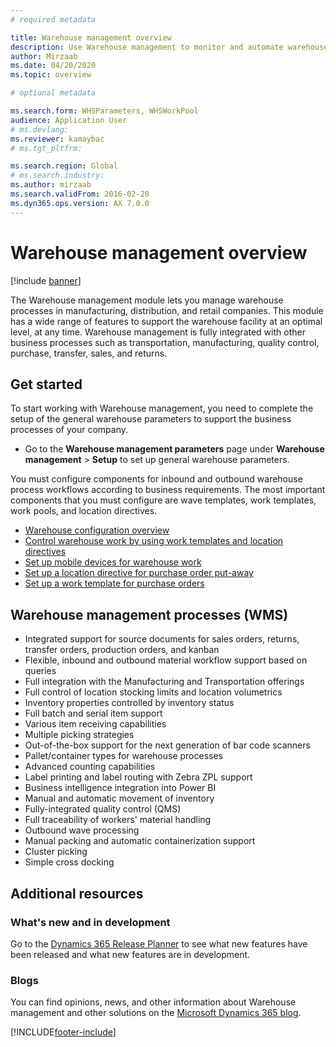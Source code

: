 ```yaml
---
# required metadata

title: Warehouse management overview
description: Use Warehouse management to monitor and automate warehouse processes. 
author: Mirzaab
ms.date: 04/20/2020
ms.topic: overview

# optional metadata

ms.search.form: WHSParameters, WHSWorkPool
audience: Application User
# ms.devlang: 
ms.reviewer: kamaybac
# ms.tgt_pltfrm: 

ms.search.region: Global
# ms.search.industry: 
ms.author: mirzaab
ms.search.validFrom: 2016-02-28
ms.dyn365.ops.version: AX 7.0.0
---
```

# Warehouse management overview

[!include [banner](../includes/banner.md)]

The Warehouse management module lets you manage warehouse processes in manufacturing, distribution, and retail companies. This module has a wide range of features to support the warehouse facility at an optimal level, at any time. Warehouse management is fully integrated with other business processes such as transportation, manufacturing, quality control, purchase, transfer, sales, and returns.

## Get started
To start working with Warehouse management, you need to complete the setup of the general warehouse parameters to support the business processes of your company.

- Go to the **Warehouse management parameters** page under **Warehouse management** > **Setup** to set up general warehouse parameters.

You must configure components for inbound and outbound warehouse process workflows according to business requirements. The most important components that you must configure are wave templates, work templates, work pools, and location directives.

- [Warehouse configuration overview](warehouse-configuration.md)
- [Control warehouse work by using work templates and location directives](control-warehouse-location-directives.md)
- [Set up mobile devices for warehouse work](configure-mobile-devices-warehouse.md)
- [Set up a location directive for purchase order put-away](../transportation/tasks/set-up-location-directive-purchase-order-put-away.md)
- [Set up a work template for purchase orders](./tasks/set-up-work-template-purchase-orders.md)

## Warehouse management processes (WMS)
- Integrated support for source documents for sales orders, returns, transfer orders, production orders, and kanban  
- Flexible, inbound and outbound material workflow support based on queries
- Full integration with the Manufacturing and Transportation offerings
- Full control of location stocking limits and location volumetrics
- Inventory properties controlled by inventory status
- Full batch and serial item support
- Various item receiving capabilities
- Multiple picking strategies
- Out-of-the-box support for the next generation of bar code scanners
- Pallet/container types for warehouse processes
- Advanced counting capabilities
- Label printing and label routing with Zebra ZPL support
- Business intelligence integration into Power BI
- Manual and automatic movement of inventory
- Fully-integrated quality control (QMS)
- Full traceability of workers' material handling
- Outbound wave processing
- Manual packing and automatic containerization support
- Cluster picking
- Simple cross docking

## Additional resources

### What's new and in development

Go to the [Dynamics 365 Release Planner](https://releaseplans.microsoft.com/?app=Supply+Chain+Management) to see what new features have been released and what new features are in development.

### Blogs

You can find opinions, news, and other information about Warehouse management and other solutions on the [Microsoft Dynamics 365 blog](https://community.dynamics.com/b/msftdynamicsblog).


 



[!INCLUDE[footer-include](../../includes/footer-banner.md)]